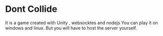 # Dont Collide

It is a game created with Unity , websocktes and nodejs
You can play it on windows and linux.
But you will have to host the server yourself.
